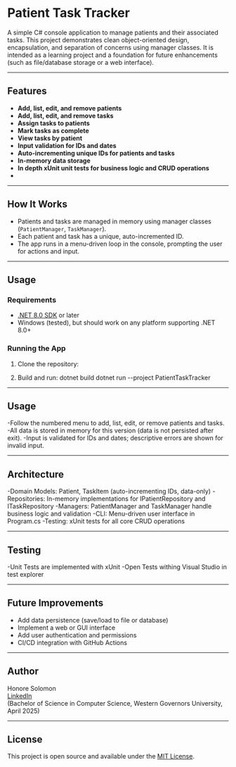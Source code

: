 # Patient Task Tracker

A simple C# console application to manage patients and their associated tasks. This project demonstrates clean object-oriented design, encapsulation, and separation of concerns using manager classes. It is intended as a learning project and a foundation for future enhancements (such as file/database storage or a web interface).

---

## Features

- **Add, list, edit, and remove patients**
- **Add, list, edit, and remove tasks**
- **Assign tasks to patients**
- **Mark tasks as complete**
- **View tasks by patient**
- **Input validation for IDs and dates**
- **Auto-incrementing unique IDs for patients and tasks**
- **In-memory data storage**
- **In depth xUnit unit tests for business logic and CRUD operations**
- 

---

## How It Works

- Patients and tasks are managed in memory using manager classes (`PatientManager`, `TaskManager`).
- Each patient and task has a unique, auto-incremented ID.
- The app runs in a menu-driven loop in the console, prompting the user for actions and input.

---

## Usage

### **Requirements**
- [.NET 8.0 SDK](https://dotnet.microsoft.com/download) or later
- Windows (tested), but should work on any platform supporting .NET 8.0+

### **Running the App**
1. Clone the repository:

2. Build and run:
dotnet build
dotnet run --project PatientTaskTracker


---

## Usage
-Follow the numbered menu to add, list, edit, or remove patients and tasks.
-All data is stored in memory for this version (data is not persisted after exit).
-Input is validated for IDs and dates; descriptive errors are shown for invalid input.

---

## Architecture
-Domain Models: Patient, TaskItem (auto-incrementing IDs, data-only)
-Repositories: In-memory implementations for IPatientRepository and ITaskRepository
-Managers: PatientManager and TaskManager handle business logic and validation
-CLI: Menu-driven user interface in Program.cs
-Testing: xUnit tests for all core CRUD operations

---

## Testing
-Unit Tests are implemented with xUnit
-Open Tests withing Visual Studio in test explorer

---

## Future Improvements

- Add data persistence (save/load to file or database)
- Implement a web or GUI interface
- Add user authentication and permissions
- CI/CD integration with GitHub Actions

---

## Author

Honore Solomon  
[LinkedIn](https://www.linkedin.com/in/honore-solomon/)  
(Bachelor of Science in Computer Science, Western Governors University, April 2025)

---

## License

This project is open source and available under the [MIT License](LICENSE).
